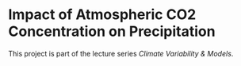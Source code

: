 # Impact of Atmospheric CO2 Concentration on Precipitation

This project is part of the lecture series *Climate Variability & Models*.
